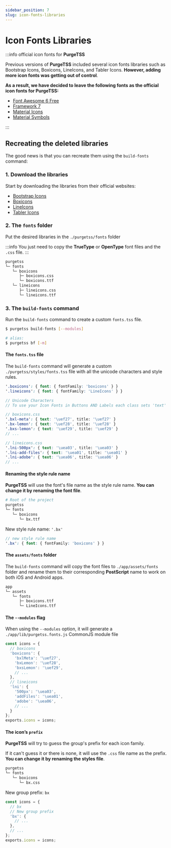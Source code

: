```yaml
---
sidebar_position: 7
slug: icon-fonts-libraries
---
```


# Icon Fonts Libraries

:::info official icon fonts for **PurgeTSS**

Previous versions of **PurgeTSS** included several icon fonts libraries such as Bootstrap Icons, Boxicons, LineIcons, and Tabler Icons. **However, adding more icon fonts was getting out of control**.

**As a result, we have decided to leave the following fonts as the official icon fonts for PurgeTSS:**

- [Font Awesome 6 Free](https://fontawesome.com)
- [Framework 7](https://framework7.io/icons/)
- [Material Icons](https://fonts.google.com/icons?icon.set=Material+Icons)
- [Material Symbols](https://fonts.google.com/icons?icon.set=Material+Symbols)

:::

## Recreating the deleted libraries
The good news is that you can recreate them using the `build-fonts` command:

### 1. Download the libraries
Start by downloading the libraries from their official websites:

- [Bootstrap Icons](https://icons.getbootstrap.com)
- [Boxicons](https://boxicons.com)
- [LineIcons](https://lineicons.com/icons/?type=free)
- [Tabler Icons](https://tabler-icons.io)

### 2. The `fonts` folder
Put the desired libraries in the `./purgetss/fonts` folder

:::info
You just need to copy the **TrueType** or **OpenType** font files and the `.css` file.
:::

```bash title="./purgetss/fonts/"
purgetss
└─ fonts
   └─ boxicons
      ├─ boxicons.css
      └─ boxicons.ttf
   └─ lineicons
      ├─ lineicons.css
      └─ lineicons.ttf
```

### 3. The `build-fonts` command
Run the `build-fonts` command to create a custom `fonts.tss` file.

```bash
$ purgetss build-fonts [--modules]

# alias:
$ purgetss bf [-m]
```

#### The `fonts.tss` file
The `build-fonts` command will generate a custom `./purgetss/styles/fonts.tss` file with all the unicode characters and style rules.

```scss title="./purgetss/syles/fonts.tss"
'.boxicons': { font: { fontFamily: 'boxicons' } }
'.lineicons': { font: { fontFamily: 'LineIcons' } }

// Unicode Characters
// To use your Icon Fonts in Buttons AND Labels each class sets 'text' and 'title' properties

// boxicons.css
'.bxl-meta': { text: '\uef27', title: '\uef27' }
'.bx-lemon': { text: '\uef28', title: '\uef28' }
'.bxs-lemon': { text: '\uef29', title: '\uef29' }
// ...

// lineicons.css
'.lni-500px': { text: '\uea03', title: '\uea03' }
'.lni-add-files': { text: '\uea01', title: '\uea01' }
'.lni-adobe': { text: '\uea06', title: '\uea06' }
// ...
```

#### Renaming the style rule name
**PurgeTSS** will use the font's file name as the style rule name. **You can change it by renaming the font file**.

```bash title="./purgetss/fonts/"
# Root of the project
purgetss
└─ fonts
   └─ boxicons
      └─ bx.ttf
```

New style rule name: `'.bx'`
```scss title="./purgetss/syles/fonts.tss"
// new style rule name
'.bx': { font: { fontFamily: 'boxicons' } }
```

#### The `assets/fonts` folder
The `build-fonts` command will copy the font files to `./app/assets/fonts` folder and rename them to their corresponding **PostScript** name to work on both iOS and Android apps.

```bash title="./app/assets/fonts/"
app
└─ assets
   └─ fonts
      ├─ boxicons.ttf
      └─ LineIcons.ttf
```

#### The `--modules` flag
When using the `--modules` option, it will generate a `./app/lib/purgetss.fonts.js` CommonJS module file

```typescript title="./app/lib/purgetss.fonts.js"
const icons = {
  // boxicons
  'boxicons': {
    'bxlMeta': '\uef27',
    'bxLemon': '\uef28',
    'bxsLemon': '\uef29',
    // ...
  },
  // lineicons
  'lni': {
    '500px': '\uea03',
    'addFiles': '\uea01',
    'adobe': '\uea06',
    // ...
  }
};
exports.icons = icons;
```

#### The icon’s `prefix`
**PurgeTSS** will try to guess the group's prefix for each icon family.

If it can't guess it or there is none, it will use the `.css` file name as the prefix. **You can change it by renaming the styles file**.

```bash title="./purgetss/fonts/"
purgetss
└─ fonts
   └─ boxicons
      └─ bx.css
```

New group prefix: `bx`

```typescript title="./app/lib/purgetss.fonts.js"
const icons = {
  // bx
  // New group prefix
  'bx': {
    // ...
  },
  // ...
};
exports.icons = icons;
```

